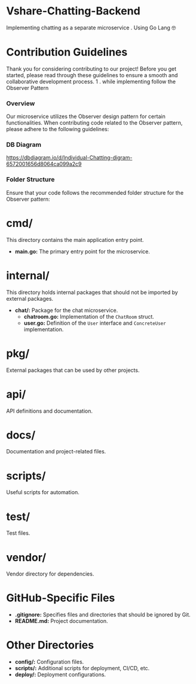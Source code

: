 # Vshare-Chatting-Backend
Implementing chatting as a separate microservice . Using Go Lang 🤓

# Contribution Guidelines

Thank you for considering contributing to our project! Before you get started, please read through these guidelines to ensure a smooth and collaborative development process.
1 . while implementing follow the Observer Pattern

### Overview

Our microservice utilizes the Observer design pattern for certain functionalities. When contributing code related to the Observer pattern, please adhere to the following guidelines:

### DB Diagram
https://dbdiagram.io/d/Individual-Chatting-digram-6572001656d8064ca099a2c9

### Folder Structure

Ensure that your code follows the recommended folder structure for the Observer pattern:

# cmd/

This directory contains the main application entry point.

- **main.go:** The primary entry point for the microservice.

# internal/

This directory holds internal packages that should not be imported by external packages.

- **chat/:** Package for the chat microservice.
  - **chatroom.go:** Implementation of the `ChatRoom` struct.
  - **user.go:** Definition of the `User` interface and `ConcreteUser` implementation.

# pkg/

External packages that can be used by other projects.

# api/

API definitions and documentation.

# docs/

Documentation and project-related files.

# scripts/

Useful scripts for automation.

# test/

Test files.

# vendor/

Vendor directory for dependencies.

# GitHub-Specific Files

- **.gitignore:** Specifies files and directories that should be ignored by Git.
- **README.md:** Project documentation.



# Other Directories

- **config/:** Configuration files.
- **scripts/:** Additional scripts for deployment, CI/CD, etc.
- **deploy/:** Deployment configurations.
